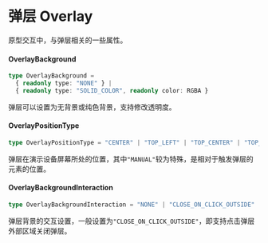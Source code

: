 # 弹层 Overlay

原型交互中，与弹层相关的一些属性。



#### OverlayBackground

```TypeScript
type OverlayBackground =
  { readonly type: "NONE" } |
  { readonly type: "SOLID_COLOR", readonly color: RGBA }
```

弹层可以设置为无背景或纯色背景，支持修改透明度。



#### OverlayPositionType

```TypeScript
type OverlayPositionType = "CENTER" | "TOP_LEFT" | "TOP_CENTER" | "TOP_RIGHT" | "BOTTOM_LEFT" | "BOTTOM_CENTER" | "BOTTOM_RIGHT" | "MANUAL"
```

弹层在演示设备屏幕所处的位置，其中`"MANUAL"`较为特殊，是相对于触发弹层的元素的位置。



#### OverlayBackgroundInteraction

```TypeScript
type OverlayBackgroundInteraction = "NONE" | "CLOSE_ON_CLICK_OUTSIDE"
```

弹层背景的交互设置，一般设置为`"CLOSE_ON_CLICK_OUTSIDE"`，即支持点击弹层外部区域关闭弹层。